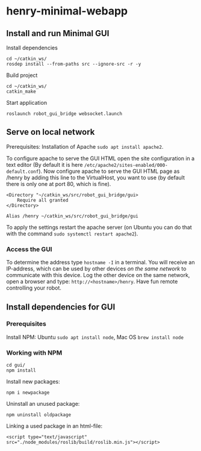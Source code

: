 # henry-minimal-webapp

## Install and run Minimal GUI

Install dependencies

```
cd ~/catkin_ws/
rosdep install --from-paths src --ignore-src -r -y
```

Build project

```
cd ~/catkin_ws/
catkin_make
```

Start application

```
roslaunch robot_gui_bridge websocket.launch
```
## Serve on local network

Prerequisites: Installation of Apache `sudo apt install apache2`.

To configure apache to serve the GUI HTML open the site configuration in a text editor (By default it is here `/etc/apache2/sites-enabled/000-default.conf`).
Now configure apache to serve the GUI HTML page as <host>/henry by adding this line to the VirtualHost, you want to use (by default there is only one at port 80, which is fine).
```
<Directory "~/catkin_ws/src/robot_gui_bridge/gui>
	Require all granted
</Directory>

Alias /henry ~/catkin_ws/src/robot_gui_bridge/gui
```
To apply the settings restart the apache server (on Ubuntu you can do that with the command `sudo systemctl restart apache2`).

### Access the GUI

To determine the address type `hostname -I` in a terminal.
You will receive an IP-address, which can be used by other devices *on the same network* to communicate with this device.
Log the other device on the same network, open a browser and type: `http://<hostname>/henry`.
Have fun remote controlling your robot.

## Install dependencies for GUI

### Prerequisites

Install NPM: Ubuntu `sudo apt install node`, Mac OS `brew install node`

### Working with NPM

```
cd gui/
npm install
```

Install new packages:

```
npm i newpackage
```

Uninstall an unused package:
```
npm uninstall oldpackage
```

Linking a used package in an html-file:
```
<script type="text/javascript" src="./node_modules/roslib/build/roslib.min.js"></script>
```
